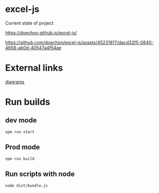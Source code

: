 # excel-js
Current state of project

https://doechon.github.io/excel-js/

https://github.com/doechon/excel-js/assets/45231817/dacd32f5-0840-4658-ab0d-40547a4f54ae



# External links
[diagrams](https://drive.google.com/file/d/14P-jwFKSEzvsG8w27unH57ENWd7oWDnL/view?usp=sharing)


# Run builds
## dev mode
````
npm run start
````
## Prod mode
````
npm run build
````
## Run scripts with node
````
node dist/bundle.js
````
